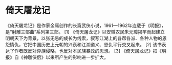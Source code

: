 # 倚天屠龙记

《倚天屠龙记》是作家金庸创作的长篇武侠小说，1961—1962年连载于《明报》，是“射雕三部曲”系列第三部。 [1] 
《倚天屠龙记》以安徽农民朱元璋揭竿而起建立明朝天下为背景，以张无忌的成长为线索，叙写江湖上的各帮各派、各种人物的恩怨情仇，它把中国历史上元朝的兴衰和江湖道义、恩仇平行交叉起来。 [2]  该书表达了作者既反对异族侵略，也反对本民族暴政的思想。 [3] 
《倚天屠龙记》把《明报》自《神雕侠侣》以来所产生的影响进一步扩大。